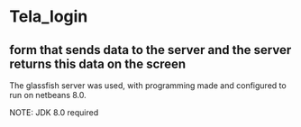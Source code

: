 # Tela_login

<h2>form that sends data to the server and the server returns this data on the screen</h2>

<p>The glassfish server was used, with programming made and configured to run on netbeans 8.0.

NOTE: JDK 8.0 required</p>
